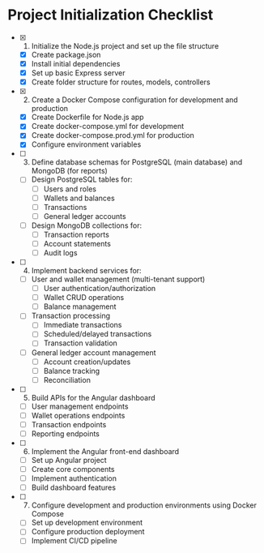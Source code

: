 # Project Initialization Checklist

- [x] 1. Initialize the Node.js project and set up the file structure

  - [x] Create package.json
  - [x] Install initial dependencies
  - [x] Set up basic Express server
  - [x] Create folder structure for routes, models, controllers

- [x] 2. Create a Docker Compose configuration for development and production

  - [x] Create Dockerfile for Node.js app
  - [x] Create docker-compose.yml for development
  - [x] Create docker-compose.prod.yml for production
  - [x] Configure environment variables

- [ ] 3. Define database schemas for PostgreSQL (main database) and MongoDB (for reports)

  - [ ] Design PostgreSQL tables for:
    - [ ] Users and roles
    - [ ] Wallets and balances
    - [ ] Transactions
    - [ ] General ledger accounts
  - [ ] Design MongoDB collections for:
    - [ ] Transaction reports
    - [ ] Account statements
    - [ ] Audit logs

- [ ] 4. Implement backend services for:

  - [ ] User and wallet management (multi-tenant support)
    - [ ] User authentication/authorization
    - [ ] Wallet CRUD operations
    - [ ] Balance management
  - [ ] Transaction processing
    - [ ] Immediate transactions
    - [ ] Scheduled/delayed transactions
    - [ ] Transaction validation
  - [ ] General ledger account management
    - [ ] Account creation/updates
    - [ ] Balance tracking
    - [ ] Reconciliation

- [ ] 5. Build APIs for the Angular dashboard

  - [ ] User management endpoints
  - [ ] Wallet operations endpoints
  - [ ] Transaction endpoints
  - [ ] Reporting endpoints

- [ ] 6. Implement the Angular front-end dashboard

  - [ ] Set up Angular project
  - [ ] Create core components
  - [ ] Implement authentication
  - [ ] Build dashboard features

- [ ] 7. Configure development and production environments using Docker Compose
  - [ ] Set up development environment
  - [ ] Configure production deployment
  - [ ] Implement CI/CD pipeline
